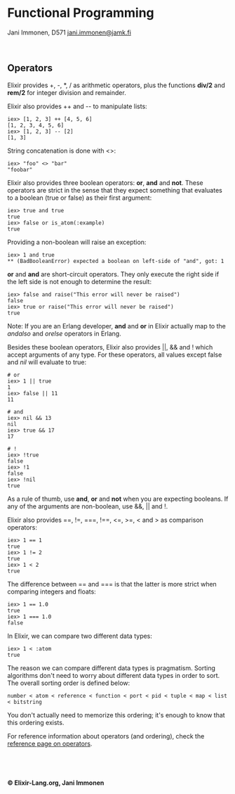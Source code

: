 # **Functional Programming**
Jani Immonen, D571
jani.immonen@jamk.fi


&nbsp;
## **Operators**

Elixir provides +, -, *, / as arithmetic operators, plus the functions **div/2** and **rem/2** for integer division and remainder.

Elixir also provides ++ and -- to manipulate lists:

    iex> [1, 2, 3] ++ [4, 5, 6]
    [1, 2, 3, 4, 5, 6]
    iex> [1, 2, 3] -- [2]
    [1, 3]

String concatenation is done with <>:

    iex> "foo" <> "bar"
    "foobar"

Elixir also provides three boolean operators: **or**, **and** and **not**. These operators are strict in the sense that they expect something that evaluates to a boolean (true or false) as their first argument:

    iex> true and true
    true
    iex> false or is_atom(:example)
    true

Providing a non-boolean will raise an exception:

    iex> 1 and true
    ** (BadBooleanError) expected a boolean on left-side of "and", got: 1

**or** and **and** are short-circuit operators. They only execute the right side if the left side is not enough to determine the result:

    iex> false and raise("This error will never be raised")
    false
    iex> true or raise("This error will never be raised")
    true

Note: If you are an Erlang developer, **and** and **or** in Elixir actually map to the *andalso* and *orelse* operators in Erlang.

Besides these boolean operators, Elixir also provides ||, && and ! which accept arguments of any type. For these operators, all values except false and *nil* will evaluate to true:

    # or
    iex> 1 || true
    1
    iex> false || 11
    11

    # and
    iex> nil && 13
    nil
    iex> true && 17
    17

    # !
    iex> !true
    false
    iex> !1
    false
    iex> !nil
    true

As a rule of thumb, use **and**, **or** and **not** when you are expecting booleans. If any of the arguments are non-boolean, use &&, || and !.

Elixir also provides ==, !=, ===, !==, <=, >=, < and > as comparison operators:

    iex> 1 == 1
    true
    iex> 1 != 2
    true
    iex> 1 < 2
    true

The difference between == and === is that the latter is more strict when comparing integers and floats:

    iex> 1 == 1.0
    true
    iex> 1 === 1.0
    false

In Elixir, we can compare two different data types:

    iex> 1 < :atom
    true

The reason we can compare different data types is pragmatism. Sorting algorithms don't need to worry about different data types in order to sort. The overall sorting order is defined below:

    number < atom < reference < function < port < pid < tuple < map < list < bitstring

You don't actually need to memorize this ordering; it's enough to know that this ordering exists.

For reference information about operators (and ordering), check the [reference page on operators](https://hexdocs.pm/elixir/operators.html).


&nbsp;
----
**© Elixir-Lang.org, Jani Immonen**

